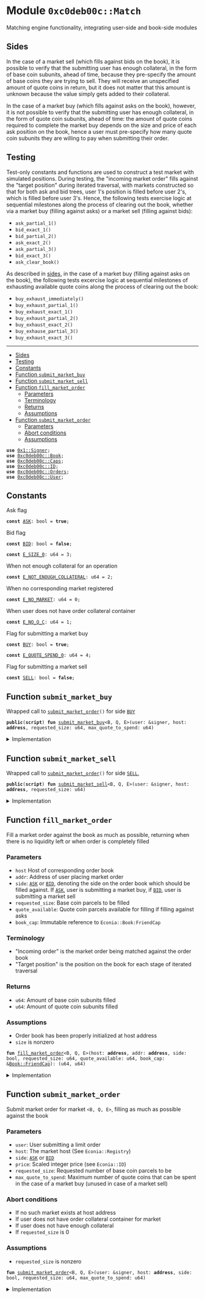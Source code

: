 
<a name="0xc0deb00c_Match"></a>

# Module `0xc0deb00c::Match`

Matching engine functionality, integrating user-side and book-side
modules


<a name="@Sides_0"></a>

## Sides


In the case of a market sell (which fills against bids on the book),
it is possible to verify that the submitting user has enough
collateral, in the form of base coin subunits, ahead of time,
because they pre-specify the amount of base coins they are trying to
sell. They will receive an unspecified amount of quote coins in
return, but it does not matter that this amount is unknown because
the value simply gets added to their collateral.

In the case of a market buy (which fills against asks on the book),
however, it is not possible to verify that the submitting user has
enough collateral, in the form of quote coin subunits, ahead of
time: the amount of quote coins required to complete the market buy
depends on the size and price of each ask position on the book,
hence a user must pre-specify how many quote coin subunits they are
willing to pay when submitting their order.

<a name="@Testing_1"></a>

## Testing


Test-only constants and functions are used to construct a test
market with simulated positions. During testing, the "incoming
market order" fills against the "target position" during iterated
traversal, with markets constructed so that for both ask and bid
trees, user 1's position is filled before user 2's, which is filled
before user 3's. Hence, the following tests exercise logic at
sequential milestones along the process of clearing out the book,
whether via a market buy (filling against asks) or a market sell
(filling against bids):
* <code>ask_partial_1()</code>
* <code>bid_exact_1()</code>
* <code>bid_partial_2()</code>
* <code>ask_exact_2()</code>
* <code>ask_partial_3()</code>
* <code>bid_exact_3()</code>
* <code>ask_clear_book()</code>

As described in [sides](#sides), in the case of a market buy
(filling against asks on the book), the following tests excercise
logic at sequential milestones of exhausting available quote coins
along the process of clearing out the book:
* <code>buy_exhaust_immediately()</code>
* <code>buy_exhaust_partial_1()</code>
* <code>buy_exhaust_exact_1()</code>
* <code>buy_exhaust_partial_2()</code>
* <code>buy_exhaust_exact_2()</code>
* <code>buy_exhause_partial_3()</code>
* <code>buy_exhaust_exact_3()</code>

---


-  [Sides](#@Sides_0)
-  [Testing](#@Testing_1)
-  [Constants](#@Constants_2)
-  [Function `submit_market_buy`](#0xc0deb00c_Match_submit_market_buy)
-  [Function `submit_market_sell`](#0xc0deb00c_Match_submit_market_sell)
-  [Function `fill_market_order`](#0xc0deb00c_Match_fill_market_order)
    -  [Parameters](#@Parameters_3)
    -  [Terminology](#@Terminology_4)
    -  [Returns](#@Returns_5)
    -  [Assumptions](#@Assumptions_6)
-  [Function `submit_market_order`](#0xc0deb00c_Match_submit_market_order)
    -  [Parameters](#@Parameters_7)
    -  [Abort conditions](#@Abort_conditions_8)
    -  [Assumptions](#@Assumptions_9)


<pre><code><b>use</b> <a href="../../../build/MoveStdlib/docs/Signer.md#0x1_Signer">0x1::Signer</a>;
<b>use</b> <a href="Book.md#0xc0deb00c_Book">0xc0deb00c::Book</a>;
<b>use</b> <a href="Caps.md#0xc0deb00c_Caps">0xc0deb00c::Caps</a>;
<b>use</b> <a href="ID.md#0xc0deb00c_ID">0xc0deb00c::ID</a>;
<b>use</b> <a href="Orders.md#0xc0deb00c_Orders">0xc0deb00c::Orders</a>;
<b>use</b> <a href="User.md#0xc0deb00c_User">0xc0deb00c::User</a>;
</code></pre>



<a name="@Constants_2"></a>

## Constants


<a name="0xc0deb00c_Match_ASK"></a>

Ask flag


<pre><code><b>const</b> <a href="Match.md#0xc0deb00c_Match_ASK">ASK</a>: bool = <b>true</b>;
</code></pre>



<a name="0xc0deb00c_Match_BID"></a>

Bid flag


<pre><code><b>const</b> <a href="Match.md#0xc0deb00c_Match_BID">BID</a>: bool = <b>false</b>;
</code></pre>



<a name="0xc0deb00c_Match_E_SIZE_0"></a>



<pre><code><b>const</b> <a href="Match.md#0xc0deb00c_Match_E_SIZE_0">E_SIZE_0</a>: u64 = 3;
</code></pre>



<a name="0xc0deb00c_Match_E_NOT_ENOUGH_COLLATERAL"></a>

When not enough collateral for an operation


<pre><code><b>const</b> <a href="Match.md#0xc0deb00c_Match_E_NOT_ENOUGH_COLLATERAL">E_NOT_ENOUGH_COLLATERAL</a>: u64 = 2;
</code></pre>



<a name="0xc0deb00c_Match_E_NO_MARKET"></a>

When no corresponding market registered


<pre><code><b>const</b> <a href="Match.md#0xc0deb00c_Match_E_NO_MARKET">E_NO_MARKET</a>: u64 = 0;
</code></pre>



<a name="0xc0deb00c_Match_E_NO_O_C"></a>

When user does not have order collateral container


<pre><code><b>const</b> <a href="Match.md#0xc0deb00c_Match_E_NO_O_C">E_NO_O_C</a>: u64 = 1;
</code></pre>



<a name="0xc0deb00c_Match_BUY"></a>

Flag for submitting a market buy


<pre><code><b>const</b> <a href="Match.md#0xc0deb00c_Match_BUY">BUY</a>: bool = <b>true</b>;
</code></pre>



<a name="0xc0deb00c_Match_E_QUOTE_SPEND_0"></a>



<pre><code><b>const</b> <a href="Match.md#0xc0deb00c_Match_E_QUOTE_SPEND_0">E_QUOTE_SPEND_0</a>: u64 = 4;
</code></pre>



<a name="0xc0deb00c_Match_SELL"></a>

Flag for submitting a market sell


<pre><code><b>const</b> <a href="Match.md#0xc0deb00c_Match_SELL">SELL</a>: bool = <b>false</b>;
</code></pre>



<a name="0xc0deb00c_Match_submit_market_buy"></a>

## Function `submit_market_buy`

Wrapped call to <code><a href="Match.md#0xc0deb00c_Match_submit_market_order">submit_market_order</a>()</code> for side <code><a href="Match.md#0xc0deb00c_Match_BUY">BUY</a></code>


<pre><code><b>public</b>(<b>script</b>) <b>fun</b> <a href="Match.md#0xc0deb00c_Match_submit_market_buy">submit_market_buy</a>&lt;B, Q, E&gt;(user: &signer, host: <b>address</b>, requested_size: u64, max_quote_to_spend: u64)
</code></pre>



<details>
<summary>Implementation</summary>


<pre><code><b>public</b>(<b>script</b>) <b>fun</b> <a href="Match.md#0xc0deb00c_Match_submit_market_buy">submit_market_buy</a>&lt;B, Q, E&gt;(
    user: &signer,
    host: <b>address</b>,
    requested_size: u64,
    max_quote_to_spend: u64
) {
    <a href="Match.md#0xc0deb00c_Match_submit_market_order">submit_market_order</a>&lt;B, Q, E&gt;(
        user, host, <a href="Match.md#0xc0deb00c_Match_BUY">BUY</a>, requested_size, max_quote_to_spend);
}
</code></pre>



</details>

<a name="0xc0deb00c_Match_submit_market_sell"></a>

## Function `submit_market_sell`

Wrapped call to <code><a href="Match.md#0xc0deb00c_Match_submit_market_order">submit_market_order</a>()</code> for side <code><a href="Match.md#0xc0deb00c_Match_SELL">SELL</a></code>,


<pre><code><b>public</b>(<b>script</b>) <b>fun</b> <a href="Match.md#0xc0deb00c_Match_submit_market_sell">submit_market_sell</a>&lt;B, Q, E&gt;(user: &signer, host: <b>address</b>, requested_size: u64)
</code></pre>



<details>
<summary>Implementation</summary>


<pre><code><b>public</b>(<b>script</b>) <b>fun</b> <a href="Match.md#0xc0deb00c_Match_submit_market_sell">submit_market_sell</a>&lt;B, Q, E&gt;(
    user: &signer,
    host: <b>address</b>,
    requested_size: u64,
) {
    <a href="Match.md#0xc0deb00c_Match_submit_market_order">submit_market_order</a>&lt;B, Q, E&gt;(user, host, <a href="Match.md#0xc0deb00c_Match_SELL">SELL</a>, requested_size, 0);
}
</code></pre>



</details>

<a name="0xc0deb00c_Match_fill_market_order"></a>

## Function `fill_market_order`

Fill a market order against the book as much as possible,
returning when there is no liquidity left or when order is
completely filled


<a name="@Parameters_3"></a>

### Parameters

* <code>host</code> Host of corresponding order book
* <code>addr</code>: Address of user placing market order
* <code>side</code>: <code><a href="Match.md#0xc0deb00c_Match_ASK">ASK</a></code> or <code><a href="Match.md#0xc0deb00c_Match_BID">BID</a></code>, denoting the side on the order book
which should be filled against. If <code><a href="Match.md#0xc0deb00c_Match_ASK">ASK</a></code>, user is submitting
a market buy, if <code><a href="Match.md#0xc0deb00c_Match_BID">BID</a></code>, user is submitting a market sell
* <code>requested_size</code>: Base coin parcels to be filled
* <code>quote_available</code>: Quote coin parcels available for filling if
filling against asks
* <code>book_cap</code>: Immutable reference to <code>Econia::Book:FriendCap</code>


<a name="@Terminology_4"></a>

### Terminology

* "Incoming order" is the market order being matched against
the order book
* "Target position" is the position on the book for each stage
of iterated traversal


<a name="@Returns_5"></a>

### Returns

* <code>u64</code>: Amount of base coin subunits filled
* <code>u64</code>: Amount of quote coin subunits filled


<a name="@Assumptions_6"></a>

### Assumptions

* Order book has been properly initialized at host address
* <code>size</code> is nonzero


<pre><code><b>fun</b> <a href="Match.md#0xc0deb00c_Match_fill_market_order">fill_market_order</a>&lt;B, Q, E&gt;(host: <b>address</b>, addr: <b>address</b>, side: bool, requested_size: u64, quote_available: u64, book_cap: &<a href="Book.md#0xc0deb00c_Book_FriendCap">Book::FriendCap</a>): (u64, u64)
</code></pre>



<details>
<summary>Implementation</summary>


<pre><code><b>fun</b> <a href="Match.md#0xc0deb00c_Match_fill_market_order">fill_market_order</a>&lt;B, Q, E&gt;(
    host: <b>address</b>,
    addr: <b>address</b>,
    side: bool,
    requested_size: u64,
    quote_available: u64,
    book_cap: &BookCap
): (
    u64,
    u64,
) {
    // Get number of positions on corresponding order book side
    <b>let</b> n_positions = <b>if</b> (side == <a href="Match.md#0xc0deb00c_Match_ASK">ASK</a>) n_asks&lt;B, Q, E&gt;(host, book_cap)
        <b>else</b> n_bids&lt;B, Q, E&gt;(host, book_cap);
    // Return no fills <b>if</b> no positions on book
    <b>if</b> (n_positions == 0) <b>return</b> (0, 0);
    // Get scale factor of corresponding order book
    <b>let</b> scale_factor = scale_factor&lt;B, Q, E&gt;(host, book_cap);
    // Initialize counters for base coin parcels and quote coin
    // subunits filled
    <b>let</b> (base_parcels_filled, quote_coins_filled) = (0, 0);
    // Initialize traversal, storing <a href="ID.md#0xc0deb00c_ID">ID</a> of target position, <b>address</b>
    // of user holding it, the parent field of corresponding tree
    // node, child index of corresponding node, amount filled, <b>if</b> an
    // exact match between incoming order and target position, and
    // <b>if</b> the incoming order <b>has</b> insufficient quote coins in case of
    // an ask
    <b>let</b> (target_id, target_addr, target_p_f, target_c_i, filled, exact,
         insufficient_quote) =
        init_traverse_fill&lt;B, Q, E&gt;(
            host, addr, side, requested_size, quote_available, book_cap);
    <b>loop</b> { // Begin traversal <b>loop</b>
        // Update counter for number of base parcels filled
        base_parcels_filled = base_parcels_filled + filled;
        // Update counter for number of quote coins filled
        quote_coins_filled = quote_coins_filled + id_p(target_id) * filled;
        // Decrement requested size left <b>to</b> match
        requested_size = requested_size - filled;
        // Determine <b>if</b> target position completely filled
        <b>let</b> complete = ((exact || requested_size &gt; 0) &&
                        !insufficient_quote);
        // Route funds between conterparties, <b>update</b> open orders
        process_fill&lt;B, Q, E&gt;(target_addr, addr, side, target_id, filled,
                              scale_factor, complete);
        // If incoming order unfilled and can traverse
        <b>if</b> (requested_size &gt; 0 && n_positions &gt; 1 && !insufficient_quote) {
            // Traverse pop fill <b>to</b> next position
            (target_id, target_addr, target_p_f, target_c_i, filled, exact,
                insufficient_quote)
                = traverse_pop_fill&lt;B, Q, E&gt;(
                    host, addr, side, requested_size, quote_available,
                    n_positions, target_id, target_p_f, target_c_i,
                    book_cap);
            // Decrement count of positions on book for given side
            n_positions = n_positions - 1;
        } <b>else</b> { // If should not <b>continue</b> iterated traverse fill
            // Determine <b>if</b> a partial target fill was made
            <b>let</b> partial_target_fill =
                (requested_size == 0 && !exact) || insufficient_quote;
            // If anything other than a partial target fill made
            <b>if</b> (!partial_target_fill) {
                // Cancel target position
                cancel_position&lt;B, Q, E&gt;(host, side, target_id, book_cap);
            };
            // Refresh the max bid/<b>min</b> ask <a href="ID.md#0xc0deb00c_ID">ID</a> for the order book
            refresh_extreme_order_id&lt;B, Q, E&gt;(host, side, book_cap);
            <b>break</b> // Break out of iterated traversal <b>loop</b>
        };
    };
    // Return base coin subunits and quote coin subunits filled
    (base_parcels_filled * scale_factor, quote_coins_filled)
}
</code></pre>



</details>

<a name="0xc0deb00c_Match_submit_market_order"></a>

## Function `submit_market_order`

Submit market order for market <code>&lt;B, Q, E&gt;</code>, filling as much
as possible against the book


<a name="@Parameters_7"></a>

### Parameters

* <code>user</code>: User submitting a limit order
* <code>host</code>: The market host (See <code>Econia::Registry</code>)
* <code>side</code>: <code><a href="Match.md#0xc0deb00c_Match_ASK">ASK</a></code> or <code><a href="Match.md#0xc0deb00c_Match_BID">BID</a></code>
* <code>price</code>: Scaled integer price (see <code>Econia::ID</code>)
* <code>requested_size</code>: Requested number of base coin parcels to be
* <code>max_quote_to_spend</code>: Maximum number of quote coins that can
be spent in the case of a market buy (unused in case of a
market sell)


<a name="@Abort_conditions_8"></a>

### Abort conditions

* If no such market exists at host address
* If user does not have order collateral container for market
* If user does not have enough collateral
* If <code>requested_size</code> is 0


<a name="@Assumptions_9"></a>

### Assumptions

* <code>requested_size</code> is nonzero


<pre><code><b>fun</b> <a href="Match.md#0xc0deb00c_Match_submit_market_order">submit_market_order</a>&lt;B, Q, E&gt;(user: &signer, host: <b>address</b>, side: bool, requested_size: u64, max_quote_to_spend: u64)
</code></pre>



<details>
<summary>Implementation</summary>


<pre><code><b>fun</b> <a href="Match.md#0xc0deb00c_Match_submit_market_order">submit_market_order</a>&lt;B, Q, E&gt;(
    user: &signer,
    host: <b>address</b>,
    side: bool,
    requested_size: u64,
    max_quote_to_spend: u64
) {
    // Assert order <b>has</b> actual size
    <b>assert</b>!(requested_size &gt; 0, <a href="Match.md#0xc0deb00c_Match_E_SIZE_0">E_SIZE_0</a>);
    // If a market buy, <b>assert</b> willing <b>to</b> spend quote coins
    <b>if</b> (side == <a href="Match.md#0xc0deb00c_Match_BUY">BUY</a>) <b>assert</b>!(max_quote_to_spend &gt; 0, <a href="Match.md#0xc0deb00c_Match_E_QUOTE_SPEND_0">E_QUOTE_SPEND_0</a>);
    // Get book-side and open-orders side capabilities
    <b>let</b> (book_cap, orders_cap) = (book_cap(), orders_cap());
    // Assert market <b>exists</b> at given host <b>address</b>
    <b>assert</b>!(exists_book&lt;B, Q, E&gt;(host, &book_cap), <a href="Match.md#0xc0deb00c_Match_E_NO_MARKET">E_NO_MARKET</a>);
    <b>let</b> user_address = address_of(user); // Get user <b>address</b>
    // Assert user <b>has</b> order collateral container
    <b>assert</b>!(exists_o_c&lt;B, Q, E&gt;(user_address, &orders_cap), <a href="Match.md#0xc0deb00c_Match_E_NO_O_C">E_NO_O_C</a>);
    // Update user sequence counter
    update_user_seq_counter(user, &orders_cap);
    // Get available collateral for user on given market
    <b>let</b> (base_available, quote_available) =
        get_available_collateral&lt;B, Q, E&gt;(user_address, &orders_cap);
    // If submitting a market buy (<b>if</b> filling against ask positions
    // on the order book)
    <b>if</b> (side == <a href="Match.md#0xc0deb00c_Match_BUY">BUY</a>) {
        // Assert user <b>has</b> enough quote coins <b>to</b> spend
        <b>assert</b>!(quote_available &gt;= max_quote_to_spend,
            <a href="Match.md#0xc0deb00c_Match_E_NOT_ENOUGH_COLLATERAL">E_NOT_ENOUGH_COLLATERAL</a>);
        // Fill a market order through the matching engine, storing
        // numer of quote coins spent
        <b>let</b> (_, quote_coins_spent) = <a href="Match.md#0xc0deb00c_Match_fill_market_order">fill_market_order</a>&lt;B, Q, E&gt;(
            host, user_address, <a href="Match.md#0xc0deb00c_Match_ASK">ASK</a>, requested_size, max_quote_to_spend,
            &book_cap());
        // Update count of available quote coins
        dec_available_collateral&lt;B, Q, E&gt;(
            user_address, 0, quote_coins_spent, &orders_cap);
    } <b>else</b> { // If submitting a market sell (filling against bids)
        // Get number of base coins required <b>to</b> execute market sell
        <b>let</b> base_coins_required = requested_size *
            orders_scale_factor&lt;B, Q, E&gt;(user_address, &orders_cap());
        // Assert user <b>has</b> enough available base coins <b>to</b> sell
        <b>assert</b>!(base_available &gt;= base_coins_required,
            <a href="Match.md#0xc0deb00c_Match_E_NOT_ENOUGH_COLLATERAL">E_NOT_ENOUGH_COLLATERAL</a>);
        // Fill a market order through the matching engine, storing
        // numer of base coin subunits sold
        <b>let</b> (base_coins_sold, _) = <a href="Match.md#0xc0deb00c_Match_fill_market_order">fill_market_order</a>&lt;B, Q, E&gt;(
            host, user_address, <a href="Match.md#0xc0deb00c_Match_BID">BID</a>, requested_size, 0, &book_cap());
        // Update count of available base coins
        dec_available_collateral&lt;B, Q, E&gt;(
            user_address, base_coins_sold, 0, &orders_cap);
    }
}
</code></pre>



</details>
